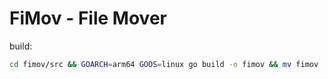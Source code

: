 # FiMov - File Mover

build:
```bash
cd fimov/src && GOARCH=arm64 GOOS=linux go build -o fimov && mv fimov ../ && cd ..
```

